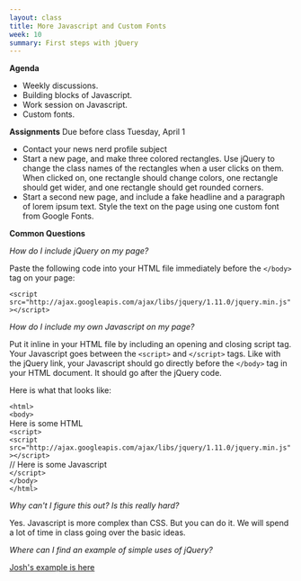 ```yaml
---
layout: class
title: More Javascript and Custom Fonts
week: 10
summary: First steps with jQuery
---
```


**Agenda**

* Weekly discussions.
* Building blocks of Javascript.
* Work session on Javascript.
* Custom fonts.

**Assignments** Due before class Tuesday, April 1

* Contact your news nerd profile subject
* Start a new page, and make three colored rectangles. Use jQuery to change the class names of the rectangles when a user clicks on them. When clicked on, one rectangle should change colors, one rectangle should get wider, and one rectangle should get rounded corners.
* Start a second new page, and include a fake headline and a paragraph of lorem ipsum text. Style the text on the page using one custom font from Google Fonts.

**Common Questions**

*How do I include jQuery on my page?*

Paste the following code into your HTML file immediately before the `</body>` tag on your page:

`<script src="http://ajax.googleapis.com/ajax/libs/jquery/1.11.0/jquery.min.js"></script>`

*How do I include my own Javascript on my page?*

Put it inline in your HTML file by including an opening and closing script tag. Your Javascript goes between the `<script>` and `</script>` tags. Like with the jQuery link, your Javascript should go directly before the `</body>` tag in your HTML document. It should go after the jQuery code.

Here is what that looks like:

`<html>`<br />
`<body>`<br />
Here is some HTML<br />
`<script>`<br />
`<script src="http://ajax.googleapis.com/ajax/libs/jquery/1.11.0/jquery.min.js"></script>`<br />
// Here is some Javascript<br />
`</script>`<br />
`</body>`<br />
`</html>`

*Why can't I figure this out? Is this really hard?*

Yes. Javascript is more complex than CSS. But you can do it. We will spend a lot of time in class going over the basic ideas.

*Where can I find an example of simple uses of jQuery?*

[Josh's example is here](TKTK)

